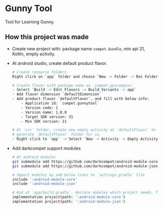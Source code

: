 # Gunny Tool

Tool for Learning Gunny.


## How this project was made

- Create new project with: package name `compet.bundle`, min api 21, Kotlin, empty activity.

- At android studio, create default product flavor.

	```bash
	# Create resource folders
	Right click on `app` folder and choose `New -> Folder -> Res Folder`.

	# Create flavor with package name as `compet.gpscompass`
	- Select `Build -> Edit Flavors -> Build Variants -> app`
	- Add flavor dimension `defaultDimension`
	- Add product flavor `defaultFlavor`, and fill with below info:
		- Application id: `compet.gunnytool`
		- Version code: 1
		- Version name: 1.0.0
		- Target SDK version: 31
		- Min SDK version: 21
	
	# At `src` folder, create new empty activity at `defaultFlavor` to tell android studio
	# generate `defaultFlavor` folder for us.
	- Right click to `app` -> Select `New -> Activity -> Empty Activity`
	```

- Add darkcompet support modules

	```bash
	# At android modules
	git submodule add https://github.com/darkcompet/android-module-core.git
	git submodule add https://github.com/darkcompet/android-module-json.git

	# Import modules by add below lines to `settings.gradle` file
	include ':android-module-core'
	include ':android-module-json'

	# And at `app/build.gradle`, declare modules which project needs, for eg:
	implementation project(path: ':android-module-core')
	implementation project(path: ':android-module-json')
	```
